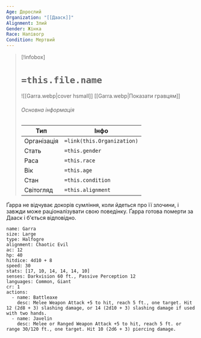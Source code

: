 ```yaml
---
Age: Дорослий
Organization: "[[Дааск]]"
Alignment: Злий
Gender: Жінка
Race: Напівогр
Condition: Мертвий
---
```

> [!infobox]
> # `=this.file.name`
> ![[Garra.webp|cover hsmall]]
> [[Garra.webp|Показати гравцям]]
> ###### Основна інформація
> Тип | Інфо |
> ---|---|
> Організація | `=link(this.Organization)` |
> Стать | `=this.gender` |
> Раса | `=this.race` |
> Вік | `=this.age` |
> Стан | `=this.condition` |
> Світогляд | `=this.alignment` |

Ґарра не відчуває докорів сумління, коли йдеться про її злочини, і завжди може раціоналізувати свою поведінку. Ґарра готова померти за Дааск і б'ється відповідно.
```statblock
name: Garra
size: Large
type: Halfogre
alignment: Chaotic Evil
ac: 12
hp: 40
hitdice: 4d10 + 8
speed: 30
stats: [17, 10, 14, 14, 14, 10]
senses: Darkvision 60 ft., Passive Perception 12
languages: Common, Giant
cr: 1
actions:
  - name: Battleaxe
    desc: Melee Weapon Attack +5 to hit, reach 5 ft., one target. Hit 12 (2d8 + 3) slashing damage, or 14 (2d10 + 3) slashing damage if used with two hands.
  - name: Javelin
    desc: Melee or Ranged Weapon Attack +5 to hit, reach 5 ft. or range 30/120 ft., one target. Hit 10 (2d6 + 3) piercing damage.
```
